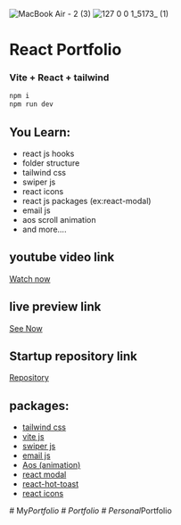 ![MacBook Air - 2 (3)](https://user-images.githubusercontent.com/75136330/203812467-8b00176d-9d31-4c09-86c0-8b82b8c661eb.png)
![127 0 0 1_5173_ (1)](https://user-images.githubusercontent.com/75136330/203812531-baeb4957-5c7d-4222-a07a-2805b278bdbf.png)

# React Portfolio
### Vite + React + tailwind

```bash 
npm i
npm run dev
```
## You Learn:
+ react js hooks
+ folder structure
+ tailwind css
+ swiper js
+ react icons
+ react js packages (ex:react-modal)
+ email js
+ aos scroll animation
+ and more....

## youtube video link
[Watch now](https://youtu.be/YpFK4hUZ-NM)

## live preview link
[See Now](https://codeaprogram-portfolio.web.app/)

## Startup repository link
[Repository](https://github.com/Sridhar-C-25/React_portfolio_2_startup)

## packages:
+ [tailwind css](https://tailwindcss.com/docs/installation)
+ [vite js](https://vitejs.dev/guide/)
+ [swiper js](https://swiperjs.com/get-started)
+ [email js](https://www.emailjs.com/docs/)
+ [Aos (animation)](https://michalsnik.github.io/aos/)
+ [react modal](https://www.npmjs.com/package/react-modal)
+ [react-hot-toast](https://react-hot-toast.com/docs)
+ [react icons](https://react-icons.github.io/react-icons/)



#   M y _ P o r t f o l i o  
 #   P o r t f o l i o  
 #   P e r s o n a l _ P o r t f o l i o  
 